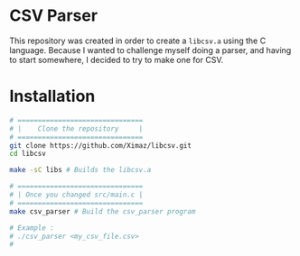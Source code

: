 # CSV Parser
This repository was created in order to create a ``libcsv.a`` using the C language. Because I wanted to challenge myself doing a parser, and having to start somewhere, I decided to try to make one for CSV.

# Installation
```bash
# ===============================
# |    Clone the repository     |
# ===============================
git clone https://github.com/Ximaz/libcsv.git
cd libcsv

make -sC libs # Builds the libcsv.a

# ===============================
# | Once you changed src/main.c |
# ===============================
make csv_parser # Build the csv_parser program

# Example :
# ./csv_parser <my_csv_file.csv>
#
```
